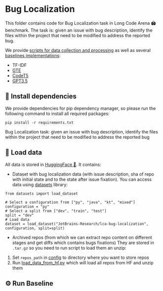 # Bug Localization

This folder contains code for Bug Localization task in Long Code Arena 🏟 benchmark. The task is: 
given an issue with bug description, identify the files within the project that need to be modified
to address the reported bug.

We provide [scripts for data collection and processing](./src/data) as well as several [baselines implementations](./src/baselines):
* TF-IDF
* [GTE](https://huggingface.co/thenlper/gte-large)
* [CodeT5](https://huggingface.co/Salesforce/codet5p-110m-embedding)
* [GPT3.5](https://platform.openai.com/docs/models/gpt-3-5-turbo)

## 💾 Install dependencies
We provide dependencies for pip dependency manager, so please run the following command to install all required packages:
```shell
pip install -r requirements.txt
```
Bug Localization task: given an issue with bug description, identify the files within the project that need to be modified to address the reported bug

## 🤗 Load data
All data is stored in [HuggingFace 🤗](https://huggingface.co/datasets/JetBrains-Research/lca-bug-localization). It contains:
* Dataset with bug localization data (with issue description, sha of repo with initial state and to the state after issue fixation).
You can access data using [datasets](https://huggingface.co/docs/datasets/en/index) library:
```python3
from datasets import load_dataset

# Select a configuration from ["py", "java", "kt", "mixed"]
configuration = "py"
# Select a split from ["dev", "train", "test"]
split = "dev"
# Load data
dataset = load_dataset("JetBrains-Research/lca-bug-localization", configuration, split=split)
```
* Archived repos (from which we can extract repo content on different stages and get diffs which contains bugs fixations)
They are stored in `.tar.gz` so you need to run script to load them an unzip:
1. Set `repos_path` in [config](./configs/hf_data.yaml) to directory where you want to store repos
2. Run [load_data_from_hf.py](./src/load_data_from_hf.py) which will load all repos from HF and unzip them

## ⚙️ Run Baseline
